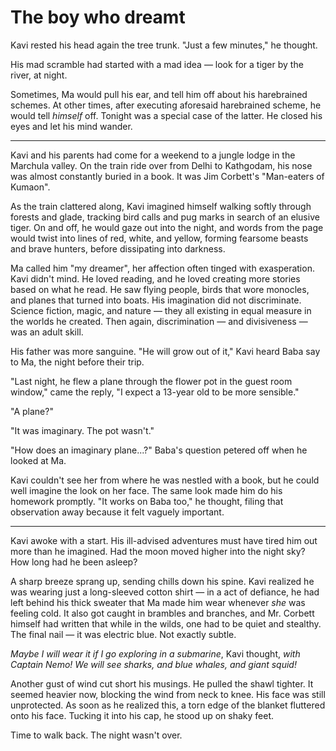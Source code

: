 # The boy who dreamt

Kavi rested his head again the tree trunk. "Just a few minutes," he thought.

His mad scramble had started with a mad idea — look for a tiger by the river, at night.

Sometimes, Ma would pull his ear, and tell him off about his harebrained schemes. At other times, after executing aforesaid harebrained scheme, he would tell _himself_ off. Tonight was a special case of the latter. He closed his eyes and let his mind wander.

***

Kavi and his parents had come for a weekend to a jungle lodge in the Marchula valley. On the train ride over from Delhi to Kathgodam, his nose was almost constantly buried in a book. It was Jim Corbett's "Man-eaters of Kumaon".

As the train clattered along, Kavi imagined himself walking softly through forests and glade, tracking bird calls and pug marks in search of an elusive tiger. On and off, he would gaze out into the night, and words from the page would twist into lines of red, white, and yellow, forming fearsome beasts and brave hunters, before dissipating into darkness.

Ma called him "my dreamer", her affection often tinged with exasperation. Kavi didn't mind. He loved reading, and he loved creating more stories based on what he read. He saw flying people, birds that wore monocles, and planes that turned into boats. His imagination did not discriminate. Science fiction, magic, and nature — they all existing in equal measure in the worlds he created. Then again, discrimination — and divisiveness — was an adult skill.

His father was more sanguine. "He will grow out of it," Kavi heard Baba say to Ma, the night before their trip.

"Last night, he flew a plane through the flower pot in the guest room window," came the reply, "I expect a 13-year old to be more sensible."

"A plane?"

"It was imaginary. The pot wasn't."

"How does an imaginary plane...?" Baba's question petered off when he looked at Ma.

Kavi couldn't see her from where he was nestled with a book, but he could well imagine the look on her face. The same look made him do his homework promptly. "It works on Baba too," he thought, filing that observation away because it felt vaguely important.

***

Kavi awoke with a start. His ill-advised adventures must have tired him out more than he imagined. Had the moon moved higher into the night sky? How long had he been asleep?

A sharp breeze sprang up, sending chills down his spine. Kavi realized he was wearing just a long-sleeved cotton shirt — in a act of defiance, he had left behind his thick sweater that Ma made him wear whenever _she_ was feeling cold. It also got caught in brambles and branches, and Mr. Corbett himself had written that while in the wilds, one had to be quiet and stealthy. The final nail — it was electric blue. Not exactly subtle.

_Maybe I will wear it if I go exploring in a submarine_, Kavi thought, _with Captain Nemo! We will see sharks, and blue whales, and giant squid!_

Another gust of wind cut short his musings. He pulled the shawl tighter. It seemed heavier now, blocking the wind from neck to knee. His face was still unprotected. As soon as he realized this, a torn edge of the blanket fluttered onto his face. Tucking it into his cap, he stood up on shaky feet.

Time to walk back. The night wasn't over.
